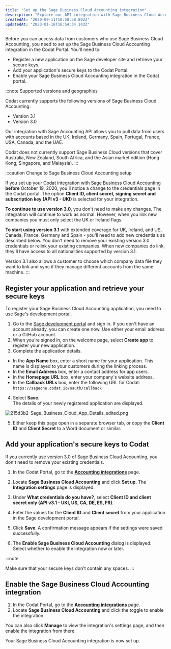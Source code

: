 ```yaml
---
title: "Set up the Sage Business Cloud Accounting integration"
description: "Explore our API integration with Sage Business Cloud Accounting."
createdAt: "2020-09-11T10:50:58.802Z"
updatedAt: "2023-01-16T16:54:34.143Z"
---
```


Before you can access data from customers who use Sage Business Cloud Accounting, you need to set up the Sage Business Cloud Accounting integration in the Codat Portal. You'll need to:

- Register a new application on the Sage developer site and retrieve your secure keys.
- Add your application's secure keys to the Codat Portal.
- Enable your Sage Business Cloud Accounting integration in the Codat portal.

:::note Supported versions and geographies

Codat currently supports the following versions of Sage Business Cloud Accounting:

- Version 3.1
- Version 3.0

Our integration with Sage Accounting API allows you to pull data from users with accounts based in the UK, Ireland, Germany, Spain, Portugal, France, USA, Canada, and the UAE.

Codat does not currently support Sage Business Cloud versions that cover Australia, New Zealand, South Africa, and the Asian market edition (Hong Kong, Singapore, and Malaysia).
:::

:::caution Change to Sage Business Cloud Accounting setup

If you set up your [Codat integration with Sage Business Cloud Accounting](/integrations/accounting/sagebusinesscloud/accounting-sagebusinesscloud) **before** October 19, 2020, you'll notice a change to the credentials page in the Codat portal. The option **Client ID, client secret, signing secret and subscription key (API v3 - UKI)** is selected for your integration.

**To continue to use version 3.0**, you don't need to make any changes. The integration will continue to work as normal. However, when you link new companies you must only select the UK or Ireland flags.

**To start using version 3.1** with extended coverage for UK, Ireland, and US, Canada, France, Germany and Spain - you'll need to add new credentials as described below. You don't need to remove your existing version 3.0 credentials or relink your existing companies. When new companies do link, they'll have access to all nationalities supported by version 3.1.

Version 3.1 also allows a customer to choose which company data file they want to link and sync if they manage different accounts from the same machine.
:::

## Register your application and retrieve your secure keys

To register your Sage Business Cloud Accounting application, you need to use Sage's development portal.

1. Go to the <a className="external"  href="https://developerselfservice.sageone.com/session/new" target="_blank">Sage development portal</a> and sign in. If you don't have an account already, you can create one now. Use either your email address or a GitHub account.
2. When you're signed in, on the welcome page, select **Create app** to register your new application.
3. Complete the application details.

- In the **App Name** box, enter a short name for your application. This name is displayed to your customers during the linking process.
- In the **Email Address** box, enter a contact address for app users.
- In the **Homepage URL** box, enter your company's website address.
- In the **Callback URLs** box, enter the following URL for Codat: `https://sageone.codat.io/oauth/callback`

4. Select **Save**.  
   The details of your newly registered application are displayed.

![](/img/old/f7ebfa6-215d3b2-Sage_Business_Cloud_App_Details_edited.png "215d3b2-Sage_Business_Cloud_App_Details_edited.png")

5. Either keep this page open in a separate browser tab, or copy the **Client ID** and **Client Secret** to a Word document or similar.

## Add your application's secure keys to Codat

If you currently use version 3.0 of Sage Business Cloud Accounting, you don't need to remove your existing credentials.

1. In the Codat Portal, go to the <a className="external" href="https://app.codat.io/settings/integrations/accounting" target="_blank">**Accounting integrations**</a> page.

2. Locate **Sage Business Cloud Accounting** and click **Set up**. The **Integration settings** page is displayed.

3. Under **What credentials do you have?**, select **Client ID and client secret only (API v3.1 - UKI, US, CA, DE, ES, FR)**.

4. Enter the values for the **Client ID** and **Client secret** from your application in the Sage development portal.

5. Click **Save**. A confirmation message appears if the settings were saved successfully.

6. The **Enable Sage Business Cloud Accounting** dialog is displayed. Select whether to enable the integration now or later.

:::note

Make sure that your secure keys don't contain any spaces.
:::

## Enable the Sage Business Cloud Accounting integration

1. In the Codat Portal, go to the <a className="external" href="https://app.codat.io/settings/integrations/accounting" target="blank">**Accounting integrations**</a> page.
2. Locate **Sage Business Cloud Accounting** and click the toggle to enable the integration.

You can also click **Manage** to view the integration's settings page, and then enable the integration from there.

Your Sage Business Cloud Accounting integration is now set up.
